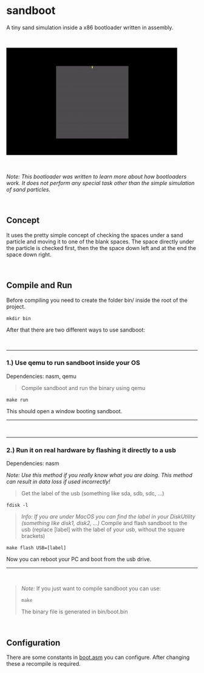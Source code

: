 # sandboot
A tiny sand simulation inside a x86 bootloader written in assembly.

<br />

![Alt Text](https://github.com/Flederossi/sandboot/blob/main/assets/screen-capture.gif)

<br />

*Note: This bootloader was written to learn more about how bootloaders work. It does not perform any special task other than the simple simulation of sand particles.*

<br />

## Concept
It uses the pretty simple concept of checking the spaces under a sand particle and moving it to one of the blank spaces. The space directly under the particle is checked first, then the the space down left and at the end the space down right.

<br />

## Compile and Run
Before compiling you need to create the folder bin/ inside the root of the project.
```
mkdir bin
```
After that there are two different ways to use sandboot:

<br />

---

### 1.) Use qemu to run sandboot inside your OS
Dependencies: nasm, qemu
> Compile sandboot and run the binary using qemu
```
make run
```
This should open a window booting sandboot.

---
<br />

---

### 2.) Run it on real hardware by flashing it directly to a usb
Dependencies: nasm

*Note: Use this method if you really know what you are doing. This method can result in data loss if used incorrectly!*
> Get the label of the usb (something like sda, sdb, sdc, ...)
```
fdisk -l
```
> *Info: If you are under MacOS you can find the label in your DiskUtility (something like disk1, disk2, ...)*
> Compile and flash sandboot to the usb (replace [label] with the label of your usb, without the square brackets)
```
make flash USB=[label]
```
Now you can reboot your PC and boot from the usb drive.

---
<br />

> *Note:*
> If you just want to compile sandboot you can use:
> ```
> make
> ```
> The binary file is generated in bin/boot.bin

<br />

## Configuration
There are some constants in [boot.asm](https://github.com/Flederossi/sandboot/blob/main/src/boot.asm) you can configure. After changing these a recompile is required.
